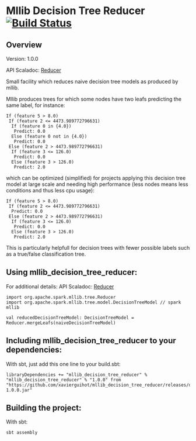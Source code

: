 # Mllib Decision Tree Reducer [![Build Status](https://travis-ci.org/XavierGuihot/mllib_decision_tree_reducer.svg?branch=master)](https://travis-ci.org/XavierGuihot/mllib_decision_tree_reducer)


## Overview


Version: 1.0.0

API Scaladoc: [Reducer](https://xavierguihot.github.io/mllib_decision_tree_reducer/#org.apache.spark.mllib.tree.Reducer$)

Small facility which reduces naive decision tree models as produced by mllib.

Mllib produces trees for which some nodes have two leafs predicting the same
label, for instance:

	If (feature 5 > 8.0)
	 If (feature 2 <= 4473.989772796631)
	  If (feature 0 in {4.0})
	   Predict: 0.0
	  Else (feature 0 not in {4.0})
	   Predict: 0.0
	 Else (feature 2 > 4473.989772796631)
	  If (feature 3 <= 126.0)
	   Predict: 0.0
	  Else (feature 3 > 126.0)
	   Predict: 2.0

which can be optimized (simplified) for projects applying this decision tree
model at large scale and needing high performance (less nodes means less
conditions and thus less cpu usage):

	If (feature 5 > 8.0)
	 If (feature 2 <= 4473.989772796631)
	  Predict: 0.0
	 Else (feature 2 > 4473.989772796631)
	  If (feature 3 <= 126.0)
	   Predict: 0.0
	  Else (feature 3 > 126.0)
	   Predict: 2.0

This is particularly helpfull for decision trees with fewer possible labels such
as a true/false classification tree.


## Using mllib_decision_tree_reducer:


For additional details: API Scaladoc: [Reducer](https://xavierguihot.github.io/mllib_decision_tree_reducer/#org.apache.spark.mllib.tree.Reducer$)

	import org.apache.spark.mllib.tree.Reducer
	import org.apache.spark.mllib.tree.model.DecisionTreeModel // spark mllib

	val reducedDecisionTreeModel: DecisionTreeModel = Reducer.mergeLeafs(naiveDecisionTreeModel)


## Including mllib_decision_tree_reducer to your dependencies:


With sbt, just add this one line to your build.sbt:

	libraryDependencies += "mllib_decision_tree_reducer" % "mllib_decision_tree_reducer" % "1.0.0" from "https://github.com/xavierguihot/mllib_decision_tree_reducer/releases/download/v1.0.0/mllib_decision_tree_reducer-1.0.0.jar"


## Building the project:


With sbt:

	sbt assembly
